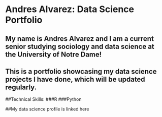 
# Andres Alvarez: Data Science Portfolio
## My name is Andres Alvarez and I am a current senior studying sociology and data science at the University of Notre Dame!
## This is a portfolio showcasing my data science projects I have done, which will be updated regularly.

##Technical Skills:
###R
###Python

##My data science profile is linked here
